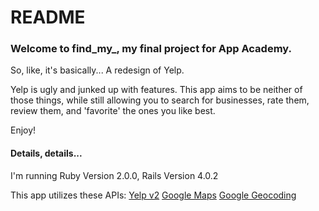 # README

### Welcome to find_my_, my final project for App Academy.

So, like, it's basically... A redesign of Yelp. 

Yelp is ugly and junked up with features. This app aims to be neither of those things, while still allowing you to search for businesses, rate them, review them, and 'favorite' the ones you like best.

Enjoy!

#### Details, details...

I'm running Ruby Version 2.0.0, Rails Version 4.0.2

This app utilizes these APIs:
[Yelp v2](http://www.yelp.com/developers/documentation)
[Google Maps](https://developers.google.com/maps/web/) 
[Google Geocoding](https://developers.google.com/maps/documentation/geocoding/)
